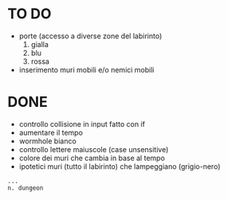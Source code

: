# TO DO

- porte (accesso a diverse zone del labirinto) 
	1. gialla
	2. blu
	3. rossa
- inserimento muri mobili e/o nemici mobili


# DONE

- controllo collisione in input fatto con if
- aumentare il tempo
- wormhole bianco
- controllo lettere maiuscole (case unsensitive)
- colore dei muri che cambia in base al tempo
- ipotetici muri (tutto il labirinto) che lampeggiano (grigio-nero)

```
...
n. dungeon
```
